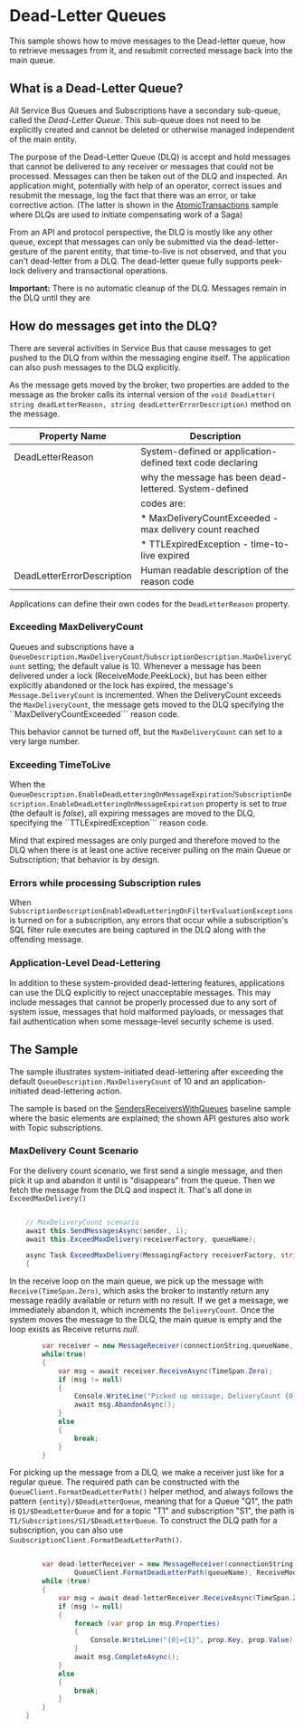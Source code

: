 # Dead-Letter Queues

This sample shows how to move messages to the Dead-letter queue, how to retrieve messages from it, and resubmit corrected message back into the main queue.

## What is a Dead-Letter Queue?

All Service Bus Queues and Subscriptions have a secondary sub-queue, called the *Dead-Letter Queue*. This sub-queue does not need to be explicitly 
created and cannot be deleted or otherwise managed independent of the main entity.

The purpose of the Dead-Letter Queue (DLQ) is accept and hold messages that cannot be delivered to any receiver or messages that could not be processed.
Messages can then be taken out of the DLQ and inspected. An application might, potentially with help of an operator, correct issues and 
resubmit the message, log the fact that there was an error, or take corrective action. (The latter is shown in the [AtomicTransactions](../AtomicTransactions) 
sample where DLQs are used to initiate compensating work of a Saga)

From an API and protocol perspective, the DLQ is mostly like any other queue, except that messages can only be submitted via the 
dead-letter-gesture of the parent entity, that time-to-live is not observed, and that you can't dead-letter from a DLQ. The dead-letter
queue fully supports peek-lock delivery and transactional operations.

**Important:** There is no automatic cleanup of the DLQ. Messages remain in the DLQ until they are   

## How do messages get into the DLQ?

There are several activities in Service Bus that cause messages to get pushed to the DLQ from within the messaging engine itself. The
application can also push messages to the DLQ explicitly. 

As the message gets moved by the broker, two properties are added to the message as the broker calls its internal version of the 
```void DeadLetter( string deadLetterReason, string deadLetterErrorDescription)``` method on the message.  

| Property Name              | Description                                               |
|----------------------------|-----------------------------------------------------------|
| DeadLetterReason           | System-defined or application-defined text code declaring |
|                            | why the message has been dead-lettered. System-defined    |
|                            | codes are:                                                | 
|                            | * MaxDeliveryCountExceeded - max delivery count reached   |
|                            | * TTLExpiredException - time-to-live expired              |
| DeadLetterErrorDescription | Human readable description of the reason code             |

Applications can define their own codes for the ```DeadLetterReason``` property.

### Exceeding MaxDeliveryCount 

Queues and subscriptions have a ```QueueDescription.MaxDeliveryCount```/```SubscriptionDescription.MaxDeliveryCount``` setting; the default value is 10. 
Whenever a message has been delivered under a lock (ReceiveMode.PeekLock), but has been either explicitly abandoned or the lock has expired, the message's
```Message.DeliveryCount``` is incremented. When the DeliveryCount exceeds the ```MaxDeliveryCount```, the message gets moved to the DLQ 
specifying the ``MaxDeliveryCountExceeded``` reason code.

This behavior cannot be turned off, but the ```MaxDeliveryCount``` can set to a very large number. 

### Exceeding TimeToLive

When the ```QueueDescription.EnableDeadLetteringOnMessageExpiration```/```SubscriptionDescription.EnableDeadLetteringOnMessageExpiration``` property is
set to *true* (the default is *false*), all expiring messages are moved to the DLQ, specifying the ``TTLExpiredException``` reason code.

Mind that expired messages are only purged and therefore moved to the DLQ when there is at least one active receiver pulling on the 
main Queue or Subscription; that behavior is by design.

### Errors while processing Subscription rules 

When ```SubscriptionDescriptionEnableDeadLetteringOnFilterEvaluationExceptions```is turned on for a subscription, any errors that occur while a
subscription's SQL filter rule executes are being captured in the DLQ along with the offending message.

### Application-Level Dead-Lettering

In addition to these system-provided dead-lettering features, applications can use the DLQ explicitly to reject unacceptable messages. 
This may include messages that cannot be properly processed due to any sort of system issue, messages that hold malformed payloads, or messages that fail 
authentication when some message-level security scheme is used.

## The Sample

The sample illustrates system-initiated dead-lettering after exceeding the default ```QueueDescription.MaxDeliveryCount``` of 10 and
an application-initiated dead-lettering action.

The sample is based on the [SendersReceiversWithQueues](../SendersReceiversWithQueues) baseline sample where the basic elements are explained; 
the shown API gestures also work with Topic subscriptions.

### MaxDelivery Count Scenario 

For the delivery count scenario, we first send a single message, and then pick it up and abandon it until is "disappears" from the queue. 
Then we fetch the message from the DLQ and inspect it. That's all done in ```ExceedMaxDelivery()```   


``` C#

    // MaxDeliveryCount scenario
    await this.SendMessagesAsync(sender, 1);
    await this.ExceedMaxDelivery(receiverFactory, queueName);

    async Task ExceedMaxDelivery(MessagingFactory receiverFactory, string queueName)
    {
```

In the receive loop on the main queue, we pick up the message with ```Receive(TimeSpan.Zero)```, which asks the 
broker to instantly return any message readily available or return with no result. If we get a message, 
we immediately abandon it, which increments the ```DeliveryCount```. Once the system moves the message to 
the DLQ, the main queue is empty and the loop exists as Receive returns *null*.    

```C#
        var receiver = new MessageReceiver(connectionString,queueName, ReceiveMode.PeekLock);
        while(true)
        {
            var msg = await receiver.ReceiveAsync(TimeSpan.Zero);
            if (msg != null)
            {
                Console.WriteLine("Picked up message; DeliveryCount {0}", msg.DeliveryCount);
                await msg.AbandonAsync();
            }
            else
            {
                break;
            }
        }
```

For picking up the message from a DLQ, we make a receiver just like for a regular queue. The required path 
can be constructed with the ```QueueClient.FormatDeadLetterPath()``` helper method, and always follows the 
pattern ```{entity}/$DeadLetterQueue```, meaning that for a Queue "Q1", the path is ```Q1/$DeadLetterQueue``` and
for a topic "T1" and subscription "S1", the path is ```T1/Subscriptions/S1/$DeadLetterQueue```. To construct the 
DLQ path for a subscription, you can also use ```SuubscriptionClient.FormatDeadLetterPath()```.  

```C#        

        var dead-letterReceiver = new MessageReceiver(connectionString,
                QueueClient.FormatDeadLetterPath(queueName), ReceiveMode.PeekLock);
        while (true)
        {
            var msg = await dead-letterReceiver.ReceiveAsync(TimeSpan.Zero);
            if (msg != null)
            {
                foreach (var prop in msg.Properties)
                {
                    Console.WriteLine("{0}={1}", prop.Key, prop.Value);
                }
                await msg.CompleteAsync();
            }
            else
            {
                break;
            }
        }
    }
```

         

    



    


 
    
 
